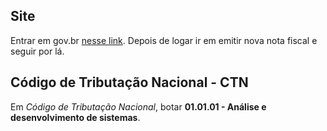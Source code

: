 ## Site
Entrar em gov.br [nesse link](https://www.nfse.gov.br/EmissorNacional/Login?ReturnUrl=%2fEmissorNacional). Depois de logar ir em emitir nova nota fiscal e seguir por lá.

## Código de Tributação Nacional - CTN
Em *Código de Tributação Nacional*, botar **01.01.01 - Análise e desenvolvimento de sistemas**.

